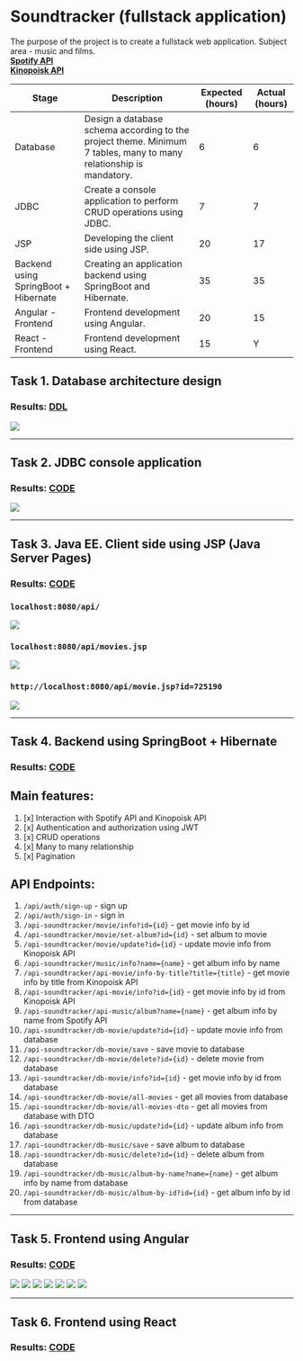 # Soundtracker (fullstack application)

The purpose of the project is to create a fullstack web application. Subject area -  music and films.<br>
**[Spotify API](https://developer.spotify.com/)**<br>
**[Kinopoisk API](https://kinopoisk.dev/)**<br>

| Stage                                | Description                                                                                                        | Expected (hours) | Actual (hours) |
|--------------------------------------|--------------------------------------------------------------------------------------------------------------------|------------------|----------------|
| Database                             | Design a database schema according to the project theme. Minimum 7 tables, many to many relationship is mandatory. | 6                | 6              |
| JDBC                                 | Create a console application to perform CRUD operations using JDBC.                                                | 7                | 7              |
| JSP                                  | Developing the client side using JSP.                                                                              | 20               | 17             |
| Backend using SpringBoot + Hibernate | Creating an application backend using SpringBoot and Hibernate.                                                    | 35               | 35             |
| Angular - Frontend                   | Frontend development using Angular.                                                                                | 20               | 15             |
| React - Frontend                     | Frontend development using React.                                                                                  | 15               | Y              |

## Task 1. Database architecture design

### Results: [DDL](Database/version_03_03_2024.txt)
![](https://github.com/gabrpavel/Soundtracker/blob/9c7cbecbcf5c547f7a6cac1132ed8d4b32544784/Database/ERD.png)

---

## Task 2. JDBC console application

### Results: [CODE](JDBC)
![](https://github.com/gabrpavel/website/blob/def71f9ba20d7f46a0288fbffbfcd0a0c14f0a81/SonarCloude%20Summary/JDBC.png)

---

## Task 3. Java EE. Client side using JSP (Java Server Pages)

### Results: [CODE](JSP)

### `localhost:8080/api/`

![](https://github.com/gabrpavel/website/blob/3b470a5c45cbcbe560714cad2441cfebace1e388/images/jsp/api.png)

### `localhost:8080/api/movies.jsp`

![](https://github.com/gabrpavel/website/blob/3b470a5c45cbcbe560714cad2441cfebace1e388/images/jsp/movies.png)

### `http://localhost:8080/api/movie.jsp?id=725190`

![](https://github.com/gabrpavel/website/blob/3b470a5c45cbcbe560714cad2441cfebace1e388/images/jsp/movie.png)

---

## Task 4. Backend using SpringBoot + Hibernate

### Results: [CODE](backend)

## Main features:
1. [x] Interaction with Spotify API and Kinopoisk API
2. [x] Authentication and authorization using JWT
3. [x] CRUD operations 
4. [x] Many to many relationship
5. [x] Pagination

## API Endpoints:
1. `/api/auth/sign-up` - sign up
2. `/api/auth/sign-in` - sign in
3. `/api-soundtracker/movie/info?id={id}` - get movie info by id
4. `/api-soundtracker/movie/set-album?id={id}` - set album to movie
5. `/api-soundtracker/movie/update?id={id}` - update movie info from Kinopoisk API
6. `/api-soundtracker/music/info?name={name}` - get album info by name
7. `/api-soundtracker/api-movie/info-by-title?title={title}` - get movie info by title from Kinopoisk API
8. `/api-soundtracker/api-movie/info?id={id}` - get movie info by id from Kinopoisk API
9. `/api-soundtracker/api-music/album?name={name}` - get album info by name from Spotify API
10. `/api-soundtracker/db-movie/update?id={id}` - update movie info from database
11. `/api-soundtracker/db-movie/save` - save movie to database
12. `/api-soundtracker/db-movie/delete?id={id}` - delete movie from database
13. `/api-soundtracker/db-movie/info?id={id}` - get movie info by id from database
14. `/api-soundtracker/db-movie/all-movies` - get all movies from database
15. `/api-soundtracker/db-movie/all-movies-dto` - get all movies from database with DTO
16. `/api-soundtracker/db-music/update?id={id}` - update album info from database
17. `/api-soundtracker/db-music/save` - save album to database
18. `/api-soundtracker/db-music/delete?id={id}` - delete album from database
19. `/api-soundtracker/db-music/album-by-name?name={name}` - get album info by name from database
20. `/api-soundtracker/db-music/album-by-id?id={id}` - get album info by id from database
 

---

## Task 5. Frontend using Angular

### Results: [CODE](angular-client)

![](images/angular-client/1.png)
![](images/angular-client/2.png)
![](images/angular-client/3.png)
![](images/angular-client/4.png)
![](images/angular-client/5.png)
![](images/angular-client/6.png)
![](images/angular-client/7.png)

---

## Task 6. Frontend using React

### Results: [CODE](react-client)
